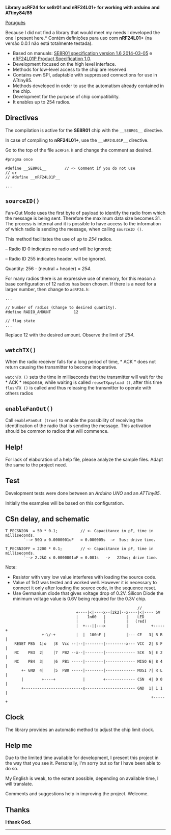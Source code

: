 
**Library acRF24 for se8r01 and nRF24L01+ for working with arduino and ATtiny84/85**

[Poruguês](README_pt-br.md)

Because I did not find a library that would meet my needs I developed the one I present here.* Contém definições para uso com **nRF24L01+** (na versão 0.0.1 não está totalmente testada).
* Based on manuals:
[SE8R01 specification version 1.6 2014-03-05](http://community.atmel.com/sites/default/files/forum_attachments/SE8R01_DataSheet_v1%20-%20副本.pdf)
 e [nRF24L01P Product Specification 1.0](https://www.nordicsemi.com/eng/content/download/2726/34069/file/nRF24L01P_Product_Specification_1_0.pdf).
* Development focused on the high level interface.
* Methods for low-level access to the chip are reserved.
* Contains own SPI, adaptable with suppressed connections for use in ATtiny85.
* Methods developed in order to use the automatism already contained in the chip.
* Development for the purpose of chip compatibility.
* It enables up to 254 radios.

Directives
------------
  The compilation is active for the **SE8R01** chip with the `__SE8R01__` directive.
  
  In case of compiling to **nRF24L01+**, use the `__nRF24L01P__` directive.

  Go to the top of the file `acRF24.h` and change the comment as desired.

```
#pragma once

#define __SE8R01__        // <- Comment if you do not use
// or
// #define __nRF24L01P__

...

```


`sourceID()`
------------
  Fan-Out Mode uses the first byte of payload to identify the radio from which
  the message is being sent. Therefore the maximum data size becomes 31. The
  process is internal and it is possible to have access to the information of
  which radio is sending the message, when calling `sourceID ()`.
  
  This method facilitates the use of up to *254* radios.
  
  – Radio ID 0 indicates no radio and will be ignored;
  
  – Radio ID 255 indicates header, will be ignored.
  
  Quantity: 256 - (neutral + header) = *254*.
  
  For many radios there is an expressive use of memory, for this reason a base
  configuration of 12 radios has been chosen. If there is a need for a larger
  number, then change to `acRF24.h`:

```
...

// Number of radios (Change to desired quantity).
#define RADIO_AMOUNT          12

// flag state
...
```

  Replace 12 with the desired amount. Observe the limit of *254*.


`watchTX()`
------------
  When the radio receiver falls for a long period of time, * ACK * does not
  return causing the transmitter to become inoperative.

  `watchTX ()` sets the time in milliseconds that the transmitter will wait
  for the * ACK * response, while waiting is called `reuseTXpayload ()`, after
  this time `flushTX ()` is called and thus releasing the transmitter to
  operate with others radios


`enableFanOut()`
------------
  Call `enableFanOut (true)` to enable the possibility of receiving the
  identification of the radio that is sending the message. This activation
  should be common to radios that will commence.


Help!
------------
  For lack of elaboration of a help file, please analyze the sample files.
  Adapt the same to the project need.


Test
------------
  Development tests were done between an *Arduino UNO* and an *ATTiny85*.
  
  Initially the examples will be based on this configuration.


CSn delay, and schematic
------------
```  
T_PECSN2ON  = 50 * 0.1;          // <- Capacitance in pF, time in milliseconds.
        `--> 50Ω x 0.0000001uF   = 0.000005s  ->  5us; drive time.

T_PECSN2OFF = 2200 * 0.1;        // <- Capacitance in pF, time in milliseconds.
        `--> 2.2kΩ x 0.0000001uF = 0.001s   ->   220us; drive time.
```  
  Note: 
  * Resistor with very low value interferes with loading the source code.
  * Value of 1kΩ was tested and worked well. However it is necessary to connect
    it only after loading the source code, in the sequence reset.
  * Use Germanium diode that gives voltage drop of 0.2V. Silicon Diode the
    minimum voltage value is 0.6V being required for the 0.3V chip.
```  
                                                          //
                               +----|<|----x--[2k2]--x----|<|---- 5V 
                               |    1n60   |         |    LED
                               |           |         |   (red)
                               |  +---||---x         |          +-----+
                +-\/-+         |  |  100nF |         |--- CE   3| R R |
    RESET PB5  1|o   |8  Vcc --|--|--------|---------x--- VCC  2| S F |
    NC    PB3  2|    |7  PB2 --x--|--------|------------- SCK  5| E 2 |
    NC    PB4  3|    |6  PB1 -----|--------|------------- MISO 6| 8 4 |
       +- GND  4|    |5  PB0 -----|--------|------------- MOSI 7| R L |
       |        +----+            |        +------------- CSN  4| 0 0 |
       +--------------------------x---------------------- GND  1| 1 1 |
                                                                +-----+

```


Clock
------------
 The library provides an automatic method to adjust the chip limit clock.


Help me
------------
  Due to the limited time available for development, I present this project in the
  way that you see it. Personally, I'm sorry but so far I have been able to do so.
  
  My English is weak, to the extent possible, depending on available time, I will
  translate.
  
  Comments and suggestions help in improving the project. Welcome.


Thanks
------------
  **I thank God.**
  
------------

